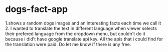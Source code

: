 # dogs-fact-app</br>
1.shows a random dogs images and an interesting facts each time we call it </br>
2. I wanted to translate the text in different language when viewer selects their prefered language from the dropdown menu, but couldn't do it because i did't have google translate api key. All the apis that i could find for the translation were paid. Do let me know if there is any free.</br>
